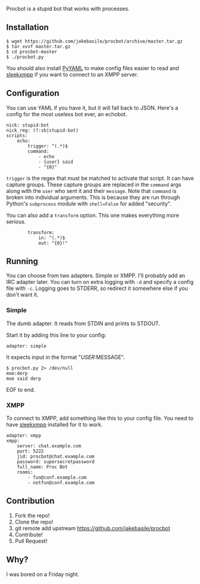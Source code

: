 Procbot is a stupid bot that works with processes.

## Installation

    $ wget https://github.com/jakebasile/procbot/archive/master.tar.gz
    $ tar xvvf master.tar.gz
    $ cd procbot-master
    $ ./procbot.py

You should also install [PyYAML][] to make config files easier to read and [sleekxmpp][] if you want to connect to an XMPP server.

## Configuration

You can use YAML if you have it, but it will fall back to JSON. Here's a config for the most useless bot ever, an echobot.

    nick: stupid-bot
    nick_reg: (?:sb|stupid-bot)
    scripts:
        echo:
            trigger: ^(.*)$
            command:
                - echo
                - {user} said
                - "{0}"

`trigger` is the regex that must be matched to activate that script. It can have capture groups. These capture groups are replaced in the `command` args along with the `user` who sent it and their `message`. Note that `command` is broken into individual arguments. This is because they are run through Python's `subprocess` module with `shell=False` for added "security".

You can also add a `transform` option. This one makes everything more serious.

            transform:
                in: ^(.*)$
                out: "{0}!"

## Running

You can choose from two adapters. Simple or XMPP. I'll probably add an IRC adapter later. You can turn on extra logging with `-d` and specify a config file with `-c`. Logging goes to STDERR, so redirect it somewhere else if you don't want it.

### Simple

The dumb adapter. It reads from STDIN and prints to STDOUT.

Start it by adding this line to your config:

    adapter: simple

It expects input in the format "$USER:$MESSAGE". 

    $ procbot.py 2> /dev/null
    moe:derp
    moe said derp

EOF to end.

### XMPP

To connect to XMPP, add something like this to your config file. You need to have [sleekxmpp][] installed for it to work.

    adapter: xmpp
    xmpp:
        server: chat.example.com
        port: 5222
        jid: procbot@chat.example.com
        password: supersecretpassword
        full_name: Proc Bot
        rooms:
            - fun@conf.example.com
            - notfun@conf.example.com

## Contribution
1. Fork the repo!
2. Clone the repo!
3. git remote add upstream https://github.com/jakebasile/procbot
4. Contribute!
5. Pull Request! 

## Why?

I was bored on a Friday night.

[PyYAML]: http://pyyaml.org/wiki/PyYAML
[sleekxmpp]: http://sleekxmpp.com
